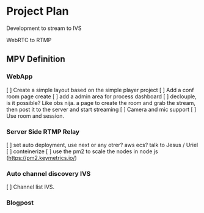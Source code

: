 # Project Plan
Development to stream to IVS

WebRTC to RTMP

## MPV Definition
### WebApp
[ ] Create a simple layout based on the simple player project
[ ] Add a conf room page create
[ ] add a admin area for process dashboard
[ ] declouple, is it possible?
    Like obs nija. a page to create the room and grab the stream, then post it to the server and start streaming
[ ] Camera and mic support
[ ] Use room and session.

### Server Side RTMP Relay
[ ] set auto deployment, use next or any otrer? aws ecs? talk to Jesus / Uriel
[ ] conteinerize
[ ] use the pm2 to scale the nodes in node js  (https://pm2.keymetrics.io/)

### Auto channel discovery IVS
[ ] Channel list IVS.

### Blogpost



